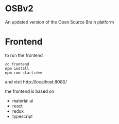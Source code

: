 # OSBv2
An updated version of the Open Source Brain platform

# Frontend

to run the frontend 

```
cd frontend
npm install
npm run start:dev
```

and visit http://localhost:8080/

the frontend is based on
* material ui
* react
* redux
* typescript


